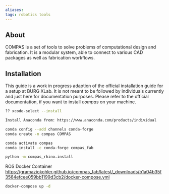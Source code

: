 ```yaml
---
aliases: 
tags: robotics tools
---
```


## About
COMPAS is a set of tools to solve problems of computational design and fabrication. It is a modular system, able to connect to various CAD packages as well as fabrication workflows. 

## Installation
This guide is a work in progress adaption of the official installation guide for a setup at BURG XLab. It is not meant to be followed by individuals currently and just here for documentation purposes. Please refer to the official documentation, if you want to install *compas* on your machine. 

``` sh
?? xcode-select --install

Install Anaconda from: https://www.anaconda.com/products/individual

conda config --add channels conda-forge 
conda create -n compas COMPAS

conda activate compas
conda install -c conda-forge compas_fab

python -m compas_rhino.install
```

ROS Docker Container
https://gramaziokohler.github.io/compas_fab/latest/_downloads/b1a04b35f3564efcee059bb1199d3cb2/docker-compose.yml
``` sh
docker-compose up -d
```
